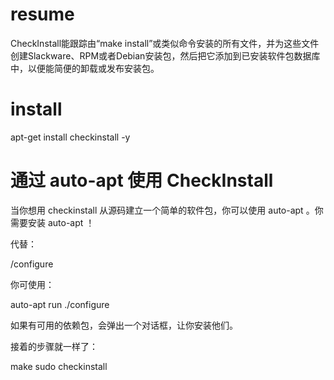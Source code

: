 # resume
CheckInstall能跟踪由“make install”或类似命令安装的所有文件，并为这些文件创建Slackware、RPM或者Debian安装包，然后把它添加到已安装软件包数据库中，以便能简便的卸载或发布安装包。 

# install 
apt-get install checkinstall -y

# 通过 auto-apt 使用 CheckInstall

当你想用 checkinstall 从源码建立一个简单的软件包，你可以使用 auto-apt 。你需要安装 auto-apt ！

代替：

/configure

你可使用：

auto-apt run ./configure

如果有可用的依赖包，会弹出一个对话框，让你安装他们。

接着的步骤就一样了：

make
sudo checkinstall

